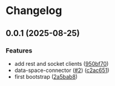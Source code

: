 # Changelog

## 0.0.1 (2025-08-25)


### Features

* add rest and socket clients ([950bf70](https://github.com/twinfoundation/data-space-connector/commit/950bf705e6df4e709bbbe58e93968510067b9ddc))
* data-space-connector ([#2](https://github.com/twinfoundation/data-space-connector/issues/2)) ([c2ac651](https://github.com/twinfoundation/data-space-connector/commit/c2ac651ceb6f35e46bd5eac97ac648bb1ee9dc0c))
* first bootstrap ([2a5bab8](https://github.com/twinfoundation/data-space-connector/commit/2a5bab8bc1e2313f0de4d201e842a9fe7c7bab49))
